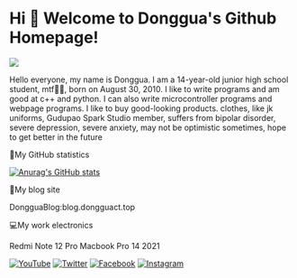 # Hi 🎉 Welcome to Donggua's Github Homepage!

<img src="https://readme-typing-svg.herokuapp.com/?lines=Welcome,%20visitor!;Hello%20Github%20World!&font=Roboto" />

Hello everyone, my name is Donggua. I am a 14-year-old junior high school student, mtf🏳️‍⚧️, born on August 30, 2010. I like to write programs and am good at c++ and python. I can also write microcontroller programs and webpage programs. I like to buy good-looking products. clothes, like jk uniforms, Gudupao Spark Studio member, suffers from bipolar disorder, severe depression, severe anxiety, may not be optimistic sometimes, hope to get better in the future


🧋My GitHub statistics

[![Anurag's GitHub stats](https://github-readme-stats.vercel.app/api?username=dongguacute)](https://github.com/anuraghazra/github-readme-stats)

📔My blog site

DongguaBlog:blog.dongguact.top

💻My work electronics

Redmi Note 12 Pro
Macbook Pro 14 2021

[![YouTube](https://img.shields.io/badge/Youtube-red?logo=youtube)](https://www.youtube.com/@dongguacute)
[![Twitter](https://img.shields.io/badge/Twitter-white?logo=twitter)](https://twitter.com/Dongguacute)
[![Facebook](https://img.shields.io/badge/Facebook-blue?logo=facebook)](https://www.facebook.com/Dongguacute)
[![Instagram](https://img.shields.io/badge/instagram-white?logo=instagram)](https://www.instagram.com/dongguacute)
